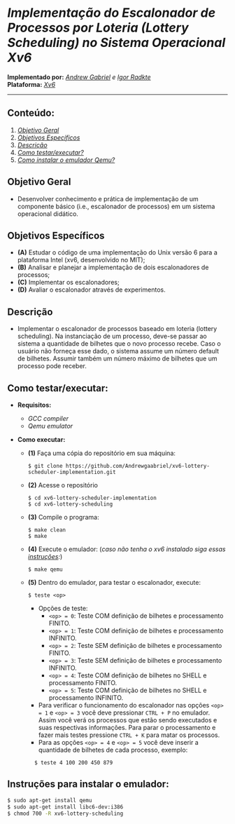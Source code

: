 # ***Implementação do Escalonador de Processos por Loteria (Lottery Scheduling) no Sistema Operacional Xv6***

**Implementado por:** *[Andrew Gabriel](https://github.com/Andrewgaabriel) e [Igor Radkte](https://github.com/IgorRadtke)*   
**Plataforma:** *[Xv6](http://pdos.csail.mit.edu/6.828/2012/xv6.html)*

---

## **Conteúdo:**

1. *[Objetivo Geral](#obj-geral)*
2. *[Objetivos Específicos](#obj-espc)*
3. *[Descrição](#descrição)*
4. *[Como testar/executar?](#how-test)*
5. *[Como instalar o emulador Qemu?](#instalarxv6)*


<div id='obj-geral'>

## **Objetivo Geral**

- Desenvolver conhecimento e prática de implementação de um componente básico (i.e., escalonador de processos) em um sistema operacional didático.

<div id="obj-espc">

##  **Objetivos Específicos**

- **(A)** Estudar o código de uma implementação do Unix versão 6 para a plataforma Intel
(xv6, desenvolvido no MIT);
- **(B)** Analisar e planejar a implementação de dois escalonadores de processos;
- **(C)** Implementar os escalonadores;
- **(D)** Avaliar o escalonador através de experimentos.

<div id='descrição'>

## **Descrição**

- Implementar o escalonador de processos baseado em loteria (lottery
scheduling). Na instanciação de um processo, deve-se passar ao sistema a quantidade de bilhetes
que o novo processo recebe. Caso o usuário não forneça esse dado, o sistema assume um número
default de bilhetes. Assumir também um número máximo de bilhetes que um processo pode receber.

<div id='how-test'/>

## **Como testar/executar:**

- **Requisitos:**
  - *GCC compiler*
  - *Qemu emulator*


- **Como executar:**
  - **(1)** Faça uma cópia do repositório em sua máquina:

    ```
    $ git clone https://github.com/Andrewgaabriel/xv6-lottery-scheduler-implementation.git
    ```

  - **(2)** Acesse o repositório
    ```
    $ cd xv6-lottery-scheduler-implementation
    $ cd xv6-lottery-scheduling
    ```
  - **(3)** Compile o programa:
    ```
    $ make clean
    $ make
    ```
  - **(4)** Execute o emulador: (*caso não tenha o xv6 instalado siga essas [instruções](#instalarxv6):*)
    ```
    $ make qemu
    ```
  - **(5)** Dentro do emulador, para testar o escalonador, execute:
    ```
    $ teste <op>
    ```
    - Opções de teste:
      - `<op> = 0`: Teste COM definição de bilhetes e processamento FINITO.
      - `<op> = 1`: Teste COM definição de bilhetes e processamento INFINITO.
      - `<op> = 2`: Teste SEM definição de bilhetes e processamento FINITO.
      - `<op> = 3`: Teste SEM definição de bilhetes e processamento INFINITO.
      - `<op> = 4`: Teste COM definição de bilhetes no SHELL e processamento FINITO.
      - `<op> = 5`: Teste COM definição de bilhetes no SHELL e processamento INFINITO.
    - Para verificar o funcionamento do escalonador nas opções `<op> = 1` e `<op> = 3` você deve pressionar `CTRL + P` no emulador. Assim você verá os processos que estão sendo executados e suas respectivas informações. Para parar o processamento e fazer mais testes pressione `CTRL + K` para matar os processos.
    - Para as opções `<op> = 4` e `<op> = 5` você deve inserir a quantidade de bilhetes de cada processo, exemplo:
    ```
      $ teste 4 100 200 450 879
    ```

<div id="instalarxv6">

## **Instruções para instalar o emulador:**

  ```bash
  $ sudo apt-get install qemu
  $ sudo apt-get install libc6-dev:i386
  $ chmod 700 -R xv6-lottery-scheduling
